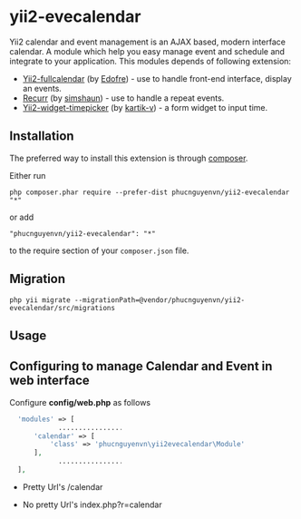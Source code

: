 # yii2-evecalendar

Yii2 calendar and event management is an AJAX based, modern interface calendar. A module which help you easy manage event and schedule and integrate to your application. This modules depends of following extension:

* [Yii2-fullcalendar](https://github.com/Edofre/yii2-fullcalendar) (by [Edofre](https://github.com/Edofre)) - use to handle front-end interface, display an events.
* [Recurr](https://github.com/simshaun/recurr) (by [simshaun](https://github.com/simshaun)) - use to handle a repeat events.
* [Yii2-widget-timepicker](https://github.com/kartik-v/yii2-widget-timepicker) (by [kartik-v](https://github.com/kartik-v)) - a form widget to input time.


Installation
------------

The preferred way to install this extension is through [composer](http://getcomposer.org/download/).

Either run

```
php composer.phar require --prefer-dist phucnguyenvn/yii2-evecalendar "*"
```

or add

```
"phucnguyenvn/yii2-evecalendar": "*"
```

to the require section of your `composer.json` file.

Migration
------------

```
php yii migrate --migrationPath=@vendor/phucnguyenvn/yii2-evecalendar/src/migrations
```

Usage
------------

## Configuring to manage Calendar and Event in web interface

Configure **config/web.php** as follows

```php
  'modules' => [
            ................
      'calendar' => [
          'class' => 'phucnguyenvn\yii2evecalendar\Module'
      ],
            ................
  ],
```

* Pretty Url's /calendar

* No pretty Url's index.php?r=calendar
